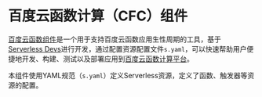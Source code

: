 # 百度云函数计算（CFC）组件

[百度云函数组件](https://github.com/xinwuyun/cfc)是一个用于支持百度云函数应用生性周期的工具，基于[Serverless Devs](https://www.serverless-devs.com/)进行开发，通过配置资源配置文件`s.yaml`，可以快速帮助用户便捷地开发、构建、测试以及部署应用到[百度云函数计算平台](https://console.bce.baidu.com/cfc/#/cfc/overview)。

本组件使用YAML规范（`s.yaml`）定义Serverless资源，定义了函数、触发器等资源的配置。

[^_^]:
	yaml规范参考：xxxxx


